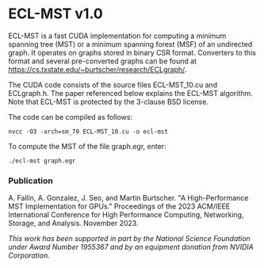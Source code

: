 # ECL-MST v1.0

ECL-MST is a fast CUDA implementation for computing a minimum spanning tree (MST) or a minimum spanning forest (MSF) of an undirected graph. It operates on graphs stored in binary CSR format. Converters to this format and several pre-converted graphs can be found at https://cs.txstate.edu/~burtscher/research/ECLgraph/.

The CUDA code consists of the source files ECL-MST_10.cu and ECLgraph.h. The paper referenced below explains the ECL-MST algorithm. Note that ECL-MST is protected by the 3-clause BSD license.

The code can be compiled as follows:

    nvcc -O3 -arch=sm_70 ECL-MST_10.cu -o ecl-mst

To compute the MST of the file graph.egr, enter:

    ./ecl-mst graph.egr


### Publication

A. Fallin, A. Gonzalez, J. Seo, and Martin Burtscher. "A High-Performance MST Implementation for GPUs." Proceedings of the 2023 ACM/IEEE International Conference for High Performance Computing, Networking, Storage, and Analysis. November 2023.

*This work has been supported in part by the National Science Foundation under Award Number 1955367 and by an equipment donation from NVIDIA Corporation.*
